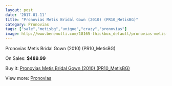 ```yaml
---
layout: post
date: '2017-01-11'
title: "Pronovias Metis Bridal Gown (2010) (PR10_MetisBG)"
category: Pronovias
tags: ["sale","metisbg","unique","crazy","pronovias"]
image: http://www.benemulti.com/18165-thickbox_default/pronovias-metis-bridal-gown-2010-pr10metisbg.jpg
---
```

Pronovias Metis Bridal Gown (2010) (PR10_MetisBG)

On Sales: **$489.99**
<a href="https://www.benemulti.com/en/pronovias/6879-pronovias-metis-bridal-gown-2010-pr10metisbg.html"><amp-img layout="responsive" width="600" height="600" src="//www.benemulti.com/18165-thickbox_default/pronovias-metis-bridal-gown-2010-pr10metisbg.jpg" alt="Pronovias Metis Bridal Gown (2010) (PR10_MetisBG) 0" /></a>
<a href="https://www.benemulti.com/en/pronovias/6879-pronovias-metis-bridal-gown-2010-pr10metisbg.html"><amp-img layout="responsive" width="600" height="600" src="//www.benemulti.com/18167-thickbox_default/pronovias-metis-bridal-gown-2010-pr10metisbg.jpg" alt="Pronovias Metis Bridal Gown (2010) (PR10_MetisBG) 1" /></a>
<a href="https://www.benemulti.com/en/pronovias/6879-pronovias-metis-bridal-gown-2010-pr10metisbg.html"><amp-img layout="responsive" width="600" height="600" src="//www.benemulti.com/18166-thickbox_default/pronovias-metis-bridal-gown-2010-pr10metisbg.jpg" alt="Pronovias Metis Bridal Gown (2010) (PR10_MetisBG) 2" /></a>

Buy it: [Pronovias Metis Bridal Gown (2010) (PR10_MetisBG)](https://www.benemulti.com/en/pronovias/6879-pronovias-metis-bridal-gown-2010-pr10metisbg.html "Pronovias Metis Bridal Gown (2010) (PR10_MetisBG)")

View more: [Pronovias](https://www.benemulti.com/en/55-pronovias "Pronovias")